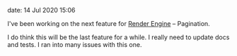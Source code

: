 date: 14 Jul 2020 15:06

I've been working on the next feature for [Render
Engine](https://render-engine.site) – Pagination.

I do think this will be the last feature for a while. I really need to update
docs and tests. I ran into many issues with this one.

